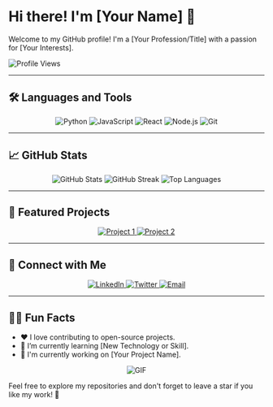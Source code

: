 # Hi there! I'm [Your Name] :wave:

Welcome to my GitHub profile! I'm a [Your Profession/Title] with a passion for [Your Interests].

![Profile Views](https://komarev.com/ghpvc/?username=SimoAcharouaou777&color=brightgreen)

---

## 🛠️ Languages and Tools

<p align="center">
  <img src="https://img.shields.io/badge/Python-3776AB?style=for-the-badge&logo=python&logoColor=white" alt="Python" />
  <img src="https://img.shields.io/badge/JavaScript-F7DF1E?style=for-the-badge&logo=javascript&logoColor=black" alt="JavaScript" />
  <img src="https://img.shields.io/badge/React-61DAFB?style=for-the-badge&logo=react&logoColor=black" alt="React" />
  <img src="https://img.shields.io/badge/Node.js-339933?style=for-the-badge&logo=node.js&logoColor=white" alt="Node.js" />
  <img src="https://img.shields.io/badge/Git-F05032?style=for-the-badge&logo=git&logoColor=white" alt="Git" />
</p>

---

## 📈 GitHub Stats

<p align="center">
  <img src="https://github-readme-stats.vercel.app/api?username=SimoAcharouaou777&show_icons=true&theme=radical" alt="GitHub Stats" />
  <img src="https://github-readme-streak-stats.herokuapp.com/?user=SimoAcharouaou777&theme=radical" alt="GitHub Streak" />
  <img src="https://github-readme-stats.vercel.app/api/top-langs/?username=SimoAcharouaou777&layout=compact&theme=radical" alt="Top Languages" />
</p>

---

## 🌟 Featured Projects

<p align="center">
  <a href="https://github.com/SimoAcharouaou777/yourproject1">
    <img src="https://github-readme-stats.vercel.app/api/pin/?username=SimoAcharouaou777&repo=yourproject1&theme=radical" alt="Project 1" />
  </a>
  <a href="https://github.com/SimoAcharouaou777/yourproject2">
    <img src="https://github-readme-stats.vercel.app/api/pin/?username=SimoAcharouaou777&repo=yourproject2&theme=radical" alt="Project 2" />
  </a>
</p>

---

## 💬 Connect with Me

<p align="center">
  <a href="https://linkedin.com/in/yourprofile">
    <img src="https://img.shields.io/badge/LinkedIn-0A66C2?style=for-the-badge&logo=linkedin&logoColor=white" alt="LinkedIn" />
  </a>
  <a href="https://twitter.com/SimoAcharouaou777">
    <img src="https://img.shields.io/badge/Twitter-1DA1F2?style=for-the-badge&logo=twitter&logoColor=white" alt="Twitter" />
  </a>
  <a href="mailto:youremail@example.com">
    <img src="https://img.shields.io/badge/Email-D14836?style=for-the-badge&logo=gmail&logoColor=white" alt="Email" />
  </a>
</p>

---

## 🐱‍👤 Fun Facts

- :heart: I love contributing to open-source projects.
- 🌱 I’m currently learning [New Technology or Skill].
- :rocket: I'm currently working on [Your Project Name].

<p align="center">
  <img src="https://media.giphy.com/media/your-chosen-gif/giphy.gif" alt="GIF" />
</p>

Feel free to explore my repositories and don't forget to leave a star if you like my work! :star2:
